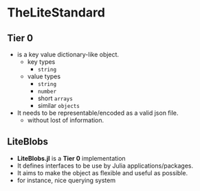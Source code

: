 # TheLiteStandard

## Tier 0

- is a key value dictionary-like object. 
    - key types 
        - `string` 
    - value types 
        - `string` 
        - `number` 
        - short `arrays` 
        - similar `objects` 
- It needs to be representable/encoded as a valid json file.
    - without lost of information.

## LiteBlobs

- **LiteBlobs.jl** is a **Tier 0** implementation
- It defines interfaces to be use by Julia applications/packages.
- It aims to make the object as flexible and useful as possible.
- for instance, nice querying system

